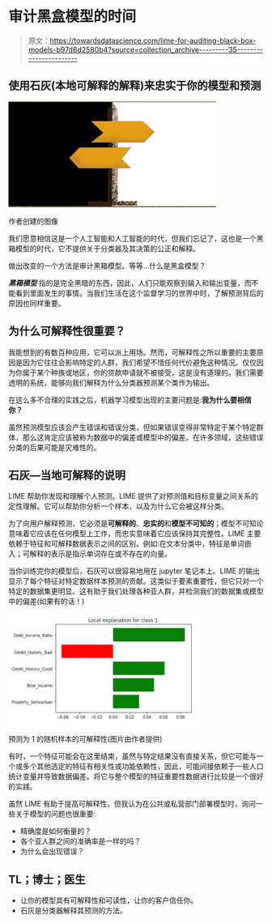 # 审计黑盒模型的时间

> 原文：<https://towardsdatascience.com/lime-for-auditing-black-box-models-b97d6d2580b4?source=collection_archive---------35----------------------->

## 使用石灰(**本地可解释的解释**)来忠实于你的模型和预测

![](img/1f7457fdf2984e2809a0768e17bb13ff.png)

作者创建的图像

我们愿意相信这是一个人工智能和人工智能的时代，但我们忘记了，这也是一个黑箱模型的时代，它不提供关于分类器及其决策的公正和解释。

做出改变的一个方法是审计黑箱模型。等等…什么是黑盒模型？

***黑箱模型*** 指的是完全黑暗的东西，因此，人们只能观察到输入和输出变量，而不能看到里面发生的事情。当我们生活在这个监督学习的世界中时，了解预测背后的原因也同样重要。

## 为什么可解释性很重要？

我能想到的有数百种应用，它可以派上用场。然而，可解释性之所以重要的主要原因是因为它往往会影响特定的人群，我们希望不惜任何代价避免这种情况。仅仅因为你属于某个种族或地区，你的贷款申请就不被接受，这是没有道理的。我们需要透明的系统，能够向我们解释为什么分类器预测某个类作为输出。

在这么多不合理的实践之后，机器学习模型出现的主要问题是:**我为什么要相信你？**

虽然预测模型应该会产生错误和错误分类，但如果错误变得非常特定于某个特定群体，那么这肯定应该被称为数据中的偏差或模型中的偏差。在许多领域，这些错误分类的后果可能是灾难性的。

## **石灰—当地可解释的说明**

LIME 帮助你发现和理解个人预测。LIME 提供了对预测值和目标变量之间关系的定性理解。它可以帮助你分析一个样本，以及为什么它会被这样分类。

为了向用户解释预测，它必须是**可解释的**、**忠实的**和**模型不可知的**；模型不可知论意味着它应该在任何模型上工作，而忠实意味着它应该保持其完整性。LIME 主要依赖于特征和可解释数据表示之间的区别。例如:在文本分类中，特征是单词嵌入；可解释的表示是指示单词存在或不存在的向量。

当你训练完你的模型后，石灰可以很容易地用在 jupyter 笔记本上。LIME 的输出显示了每个特征对特定数据样本预测的贡献。这类似于要素重要性，但它只对一个特定的数据集更明显。这有助于我们处理各种亚人群，并检测我们的数据集或模型中的偏差(如果有的话！)

![](img/66f74ede0dfe72a2d1cc5bcc218f7f1b.png)

预测为 1 的随机样本的可解释性(图片由作者提供)

有时，一个特征可能会在这里结束，虽然与特定结果没有直接关系，但它可能与一个或多个其他选定的特征有相关性或功能依赖性，因此，可能间接依赖于一些人口统计变量并导致数据偏差。将它与整个模型的特征重要性数据进行比较是一个很好的实践。

虽然 LIME 有助于提高可解释性，但我认为在公共或私营部门部署模型时，询问一些关于模型的问题也很重要:

*   精确度是如何衡量的？
*   各个亚人群之间的准确率是一样的吗？
*   为什么会出现错误？

## TL；博士；医生

*   让你的模型具有可解释性和可读性，让你的客户信任你。
*   石灰是分类器解释其预测的方法。